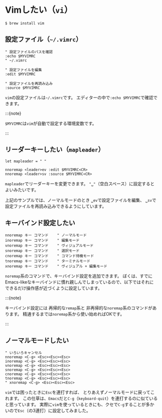 # Vimしたい（``vi``）

```console
$ brew install vim
```

## 設定ファイル（`~/.vimrc`）

```vim
" 設定ファイルのパスを確認
:echo $MYVIMRC
" ~/.vimrc

" 設定ファイルを編集
:edit $MYVIMRC

" 設定ファイルを再読み込み
:source $MYVIMRC
```

`vim`の設定ファイルは`~/.vimrc`です。
エディターの中で`:echo $MYVIMRC`で確認できます。

:::{note}

`$MYVIMRC`は`vim`が自動で設定する環境変数です。

:::

## リーダーキーしたい（`mapleader`）

```vim
let mapleader = " "

nnoremap <leader>ev :edit $MYVIMRC<CR>
nnoremap <leader>sv :source $MYVIMRC<CR>
```

`mapleader`でリーダーキーを変更できます。
`"␣"`（空白スペース）に設定するとよいみたいです。

上記のサンプルでは、ノーマルモードのとき
`␣ev`で設定ファイルを編集、
`␣sv`で設定ファイルを再読み込みできるようにしています。

## キーバインド設定したい

```vim
nnoremap キー コマンド    " ノーマルモード
inoremap キー コマンド    " 編集モード
vnoremap キー コマンド    " ヴィジュアルモード
snoremap キー コマンド    " 選択モード
cnoremap キー コマンド    " コマンド待機モード
tnoremap キー コマンド    " ターミナルモード
xnoremap キー コマンド    " ヴィジュアル + 編集モード
```

`noremap`系のコマンドで、キーバインド設定を追加できます。
ぼくは、すでにEmacs-likeなキーバインドに慣れ親しんでしまっているので、以下ではそれにできるだけ操作感が近づくように設定しています。

:::{note}

キーバインド設定には
再帰的な`remap`系と
非再帰的な`noremap`系のコマンドがあります。
精通するまでは`noremap`系から使い始めればOKです。

:::

## ノーマルモードしたい

```vim
" いろいろキャンセル
nnoremap <C-g> <Esc><Esc><Esc>
inoremap <C-g> <Esc><Esc><Esc>
vnoremap <C-g> <Esc><Esc><Esc>
snoremap <C-g> <Esc><Esc><Esc>
cnoremap <C-g> <Esc><Esc><Esc>
tnoremap <C-g> <Esc><Esc><Esc>
" xnoremap <C-g> <Esc><Esc><Esc>
```

`vim`では困ったときに`Esc`を連打すれば、
とりあえずノーマルモードに戻ってこれます。
この仕草は、`Emacs`だと`C-g`（`keyboard-quit`）を連打するのに似ていると思っています。
実際に`vim`を使っているときにも、クセで`C-g`することが多かいので`Esc`（の3連打）に設定してみました。
